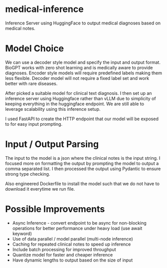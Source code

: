 # medical-inference
Inference Server using HuggingFace to output medical diagnoses based on medical notes.

# Model Choice
We can use a decoder style model and specify the input and output format. BioGPT works with zero shot learning and is medically aware to provide diagnoses. Encoder style models will require predefined labels making them less flexible. Decoder model will not require a fixed label set and work better with rare diseases.

After picked a suitable model for clinical text diagnosis. I then set up an inference server using Huggingface rather than vLLM due to simplicity of keeping everything in the huggingface endpoint. We are still able to leverage scalability using this inference setup.

I used FastAPI to create the HTTP endpoint that our model will be exposed to for easy input prompting. 

# Input / Output Parsing
The input to the model is a json where the clinical notes is the input string. I focused more on formatting the output by prompting the model to output a comma separated list. I then processed the output using Pydantic to ensure strong type checking. 

Also engineered Dockerfile to install the model such that we do not have to download it everytime we run file.

# Possible Improvements
- Async Inference - convert endpoint to be async for non-blocking operations for better performance under heavy load (use await keyword)
- Use of data parallel / model parallel (multi-node inference)
- Caching for repeated clinical notes to speed up inference
- Include batch processing for improved throughput
- Quantize model for faster and cheaper inference
- Have dynamic lengths to output based on the size of input
